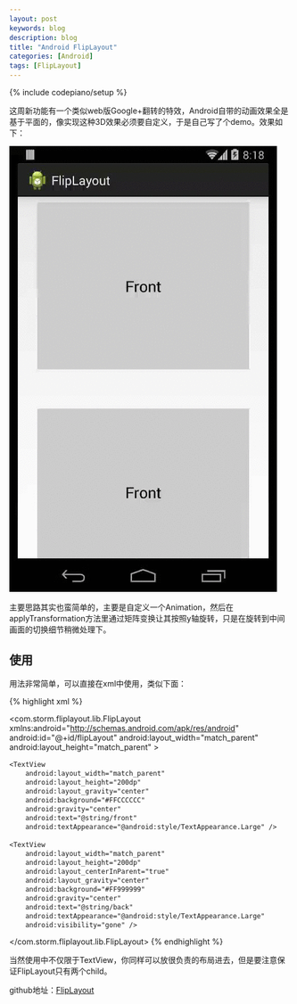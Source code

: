 ```yaml
---
layout: post
keywords: blog
description: blog
title: "Android FlipLayout"
categories: [Android]
tags: [FlipLayout]
---
```

{% include codepiano/setup %}

这周新功能有一个类似web版Google+翻转的特效，Android自带的动画效果全是基于平面的，像实现这种3D效果必须要自定义，于是自己写了个demo。效果如下：

<img src="/image/FlipLayout.gif">

主要思路其实也蛮简单的，主要是自定义一个Animation，然后在applyTransformation方法里通过矩阵变换让其按照y轴旋转，只是在旋转到中间画面的切换细节稍微处理下。

## 使用

用法非常简单，可以直接在xml中使用，类似下面：

{% highlight xml %}
<?xml version="1.0" encoding="utf-8"?>
<com.storm.fliplayout.lib.FlipLayout xmlns:android="http://schemas.android.com/apk/res/android"
    android:id="@+id/flipLayout"
    android:layout_width="match_parent"
    android:layout_height="match_parent" >

    <TextView
        android:layout_width="match_parent"
        android:layout_height="200dp"
        android:layout_gravity="center"
        android:background="#FFCCCCCC"
        android:gravity="center"
        android:text="@string/front"
        android:textAppearance="@android:style/TextAppearance.Large" />

    <TextView
        android:layout_width="match_parent"
        android:layout_height="200dp"
        android:layout_centerInParent="true"
        android:layout_gravity="center"
        android:background="#FF999999"
        android:gravity="center"
        android:text="@string/back"
        android:textAppearance="@android:style/TextAppearance.Large"
        android:visibility="gone" />

</com.storm.fliplayout.lib.FlipLayout>
{% endhighlight %}

当然使用中不仅限于TextView，你同样可以放很负责的布局进去，但是要注意保证FlipLayout只有两个child。

github地址：[FlipLayout](https://github.com/stormzhang/FlipLayout)
